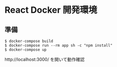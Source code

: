 React Docker 開発環境
================================

## 準備

```
$ docker-compose build
$ docker-compose run --rm app sh -c "npm install"
$ docker-compose up
```

http://localhost:3000/
を開いて動作確認